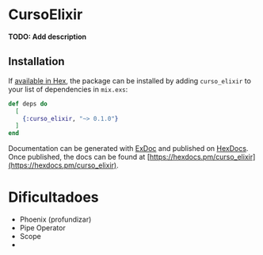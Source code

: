 # CursoElixir

**TODO: Add description**

## Installation

If [available in Hex](https://hex.pm/docs/publish), the package can be installed
by adding `curso_elixir` to your list of dependencies in `mix.exs`:

```elixir
def deps do
  [
    {:curso_elixir, "~> 0.1.0"}
  ]
end
```

Documentation can be generated with [ExDoc](https://github.com/elixir-lang/ex_doc)
and published on [HexDocs](https://hexdocs.pm). Once published, the docs can
be found at [https://hexdocs.pm/curso_elixir](https://hexdocs.pm/curso_elixir).

# Dificultadoes

- Phoenix (profundizar)
- Pipe Operator
- Scope
- 

